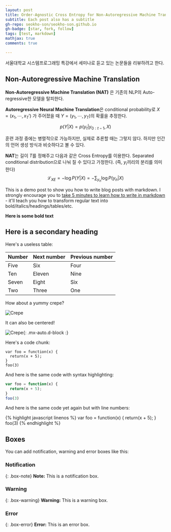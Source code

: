 ```yaml
---
layout: post
title: Order-Agnostic Cross Entropy for Non-Autoregressive Machine Translation 리뷰
subtitle: Each post also has a subtitle
gh-repo: seokho-son/seokho-son.github.io
gh-badge: [star, fork, follow]
tags: [test, markdown]
mathjax: true
comments: true

---
```


서울대학교 시스템프로그래밍 특강에서 세미나로 듣고 있는 논문들을 리뷰하려고 한다. 



## Non-Autoregressive Machine Translation

**Non-Autoregressive Machine Translation (NAT)** 은 기존의 NLP의 Auto-regressive한 모델을 탈피한다. 

**Autoregressive Neural Machine Translation**은 conditional probability로 $X = (x_1, \cdots, x_T')$ 가 주어졌을 때 $Y = (y_1, \cdots, y_T)$의 확률을 추정한다. 

$$p(Y|X) = p(y_t | y_{0:t-1}, X)$$

훈련 과정 중에는 병렬적으로 가능하지만, 실제로 추론할 때는 그렇지 않다. 하지만 인간의 언어 생성 방식과 비슷하다고 볼 수 있다. 

**NAT**는 길이 $T$를 정해주고 다음과 같은 Cross Entropy를 이용한다. Separated conditional distribution으로 나눠 질 수 있다고 가정한다. (즉, $y_i$끼리의 분리를 의미한다) 
$$\mathcal{L}_{XE} = - \log P(Y|X) = -\sum_{y_n} \log P(y_n|X)$$



This is a demo post to show you how to write blog posts with markdown.  I strongly encourage you to [take 5 minutes to learn how to write in markdown](https://markdowntutorial.com/) - it'll teach you how to transform regular text into bold/italics/headings/tables/etc.

**Here is some bold text**

## Here is a secondary heading

Here's a useless table:

| Number | Next number | Previous number |
| :------ |:--- | :--- |
| Five | Six | Four |
| Ten | Eleven | Nine |
| Seven | Eight | Six |
| Two | Three | One |


How about a yummy crepe?

![Crepe](https://s3-media3.fl.yelpcdn.com/bphoto/cQ1Yoa75m2yUFFbY2xwuqw/348s.jpg)

It can also be centered!

![Crepe](https://s3-media3.fl.yelpcdn.com/bphoto/cQ1Yoa75m2yUFFbY2xwuqw/348s.jpg){: .mx-auto.d-block :}

Here's a code chunk:

~~~
var foo = function(x) {
  return(x + 5);
}
foo(3)
~~~

And here is the same code with syntax highlighting:

```javascript
var foo = function(x) {
  return(x + 5);
}
foo(3)
```

And here is the same code yet again but with line numbers:

{% highlight javascript linenos %}
var foo = function(x) {
  return(x + 5);
}
foo(3)
{% endhighlight %}

## Boxes
You can add notification, warning and error boxes like this:

### Notification

{: .box-note}
**Note:** This is a notification box.

### Warning

{: .box-warning}
**Warning:** This is a warning box.

### Error

{: .box-error}
**Error:** This is an error box.
